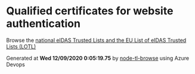 # Qualified certificates for website authentication 
 Browse the [national eIDAS Trusted Lists and the EU List of eIDAS Trusted Lists (LOTL)](https://webgate.ec.europa.eu/tl-browser/#/) 
 
 
Generated at **Wed 12/09/2020  0:05:19.75** by [node-tl-browse](https://github.com/ymedlop/node-tl-browser) using Azure Devops 
